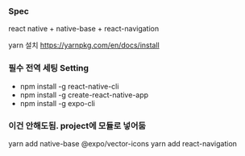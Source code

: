 ### Spec
react native + native-base + react-navigation

yarn 설치
https://yarnpkg.com/en/docs/install


### 필수 전역 세팅 Setting
* npm install -g react-native-cli
* npm install -g create-react-native-app
* npm install -g expo-cli


### 이건 안해도됨. project에 모듈로 넣어둠
yarn add native-base @expo/vector-icons
yarn add react-navigation


